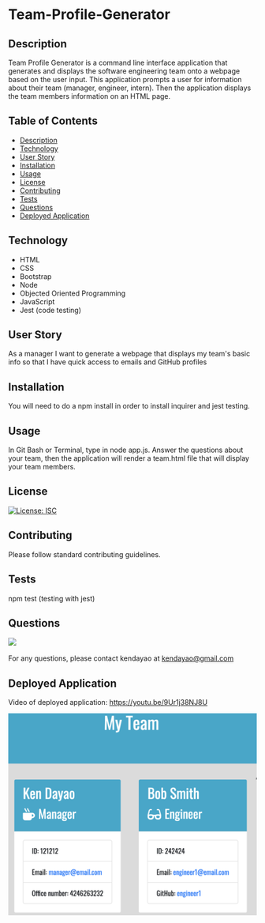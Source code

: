 # Team-Profile-Generator


## Description

Team Profile Generator is a command line interface application that generates and displays the software engineering team onto a webpage based on the user input.  This application prompts a user for information about their team (manager, engineer, intern). Then the application displays the team members information on an HTML page.


## Table of Contents

* [Description](#description)
* [Technology](#technology)
* [User Story](#user-story)
* [Installation](#installation)
* [Usage](#usage)
* [License](#license)
* [Contributing](#contributing)
* [Tests](#tests)
* [Questions](#questions)
* [Deployed Application](#deployed-application)

## Technology

- HTML
- CSS 
- Bootstrap
- Node
- Objected Oriented Programming
- JavaScript
- Jest (code testing)


## User Story


As a manager
I want to generate a webpage that displays my team's basic info
so that I have quick access to emails and GitHub profiles


## Installation


You will need to do a npm install in order to install inquirer and jest testing.


## Usage


In Git Bash or Terminal, type in node app.js. Answer the questions about your team, then the application will render a team.html file that will display your team members.


## License


[![License: ISC](https://img.shields.io/badge/License-ISC-blue.svg)](https://opensource.org/licenses/ISC)


## Contributing


Please follow standard contributing guidelines.


## Tests


npm test (testing with jest)


## Questions

![](https://avatars3.githubusercontent.com/u/62568395?v=4)

For any questions, please contact kendayao at kendayao@gmail.com

## Deployed Application 

Video of deployed application: https://youtu.be/9Ur1j38NJ8U




![](images/appimage.png)



